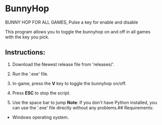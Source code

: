 # BunnyHop
BUNNY HOP FOR ALL GAMES, Pulse a key for enable and disable


This program allows you to toggle the bunnyhop on and off in all games with the key you pick.

## Instructions:
1. Download the Newest release file from 'releases/'.
2. Run the '.exe' file.
3. In-game, press the **V** key to toggle the bunnyhop on/off.
4. Press **ESC** to stop the script.

5. Use the space bar to jump **Note**: If you don't have Python installed, you can use the '.exe' file directly without any problems.## Requirements:
- Windows operating system.
